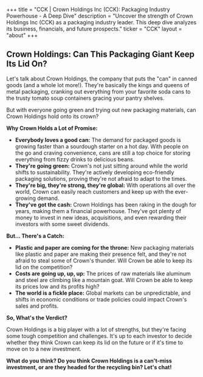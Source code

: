 +++
title = "CCK |  Crown Holdings Inc (CCK): Packaging Industry Powerhouse - A Deep Dive"
description = "Uncover the strength of Crown Holdings Inc (CCK) as a packaging industry leader. This deep dive analyzes its business, financials, and future prospects."
ticker = "CCK"
layout = "about"
+++

        


## Crown Holdings: Can This Packaging Giant Keep Its Lid On?

Let's talk about Crown Holdings, the company that puts the "can" in canned goods (and a whole lot more!).  They're basically the kings and queens of metal packaging, cranking out everything from your favorite soda cans to the trusty tomato soup containers gracing your pantry shelves. 

But with everyone going green and trying out new packaging materials, can Crown Holdings hold onto its crown?  

**Why Crown Holds a Lot of Promise:**

* **Everybody loves a good can:** The demand for packaged goods is growing faster than a sourdough starter on a hot day.  With people on the go and craving convenience, cans are still a top choice for storing everything from fizzy drinks to delicious beans. 
* **They're going green:** Crown's not just sitting around while the world shifts to sustainability.  They're actively developing eco-friendly packaging solutions, proving they're not afraid to adapt to the times. 
* **They're big, they're strong, they're global:** With operations all over the world, Crown can easily reach customers and keep up with the ever-growing demand. 
* **They've got the cash:**  Crown Holdings has been raking in the dough for years, making them a financial powerhouse.  They've got plenty of money to invest in new ideas, acquisitions, and even rewarding their investors with some sweet dividends. 

**But... There's a Catch:**

* **Plastic and paper are coming for the throne:**  New packaging materials like plastic and paper are making their presence felt, and they're not afraid to steal some of Crown's thunder.  Will Crown be able to keep its lid on the competition?
* **Costs are going up, up, up:** The prices of raw materials like aluminum and steel are climbing like a mountain goat.  Will Crown be able to keep its prices low and its profits high? 
* **The world is a fickle place:**  Global markets can be unpredictable, and shifts in economic conditions or trade policies could impact Crown's sales and profits.  

**So, What's the Verdict?**

Crown Holdings is a big player with a lot of strengths, but they're facing some tough competition and challenges.  It's up to each investor to decide whether they think Crown can keep its lid on the future or if it's time to move on to a new investment. 

**What do you think?  Do you think Crown Holdings is a can't-miss investment, or are they headed for the recycling bin? Let's chat!** 

        